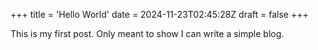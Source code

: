 +++
title = 'Hello World'
date = 2024-11-23T02:45:28Z
draft = false
+++

This is my first post.
Only meant to show I can
write a simple blog.
